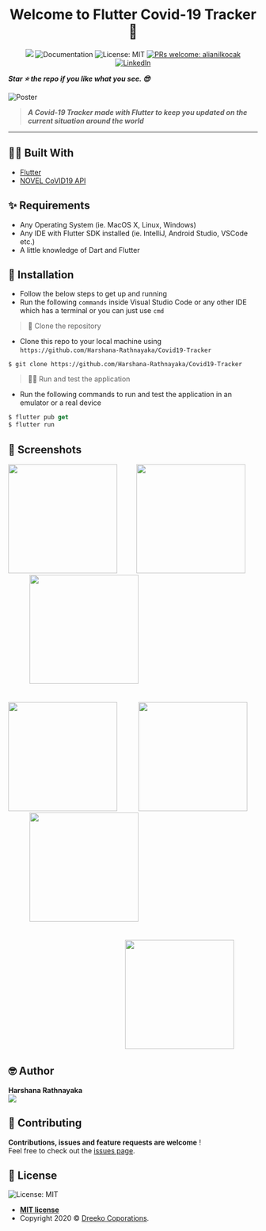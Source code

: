<h1 align="center">Welcome to Flutter Covid-19 Tracker 👋</h1>

<p align="center">
  <img src="https://img.shields.io/badge/version-1.0.0.-blue.svg?cacheSeconds=2592000" />
  <a>
    <img alt="Documentation" src="https://img.shields.io/badge/documentation-yes-brightgreen.svg" target="_blank" />
  </a>
  <a>
    <img alt="License: MIT" src="https://img.shields.io/badge/License-MIT-yellow.svg" target="_blank" />
  </a>
  <a href="http://makeapullrequest.com">
    <img alt="PRs welcome: alianilkocak" src="https://img.shields.io/badge/PRs-welcome-brightgreen.svg" target="_blank" />
  </a>
  <a href="https://linkedin.com/in/harshana-rathnayaka">
  <img alt="LinkedIn" src="https://img.shields.io/badge/-LinkedIn-black.svg?&logo=linkedin&colorB=555" />
  </a>
</p>

***Star ⭐ the repo if you like what you see. 😎***

<img alt="Poster" src="assets/images/poster.jpg" />

> ***A Covid-19 Tracker made with Flutter to keep you updated on the current situation around the world***

---

## 👷‍♂️ Built With

* [Flutter](https://flutter.dev)
* [NOVEL CoVID19 API](https://disease.sh/)

## ✨ Requirements
* Any Operating System (ie. MacOS X, Linux, Windows)
* Any IDE with Flutter SDK installed (ie. IntelliJ, Android Studio, VSCode etc.)
* A little knowledge of Dart and Flutter

## 🔨 Installation

- Follow the below steps to get up and running
- Run the following `commands` inside Visual Studio Code or any other IDE which has a terminal or you can just use `cmd`

> 👯 Clone the repository

- Clone this repo to your local machine using `https://github.com/Harshana-Rathnayaka/Covid19-Tracker`

```shell
$ git clone https://github.com/Harshana-Rathnayaka/Covid19-Tracker
```

> 🏃‍♂️ Run and test the application
- Run the following commands to run and test the application in an emulator or a real device
```dart
$ flutter pub get
$ flutter run
```

## 📸 Screenshots

<img src="assets/images/1.png" width="220">&nbsp;&nbsp;&nbsp;&nbsp;&nbsp;&nbsp;&nbsp;&nbsp;&nbsp;&nbsp;<img src="assets/images/2.png" width="220">&nbsp;&nbsp;&nbsp;&nbsp;&nbsp;&nbsp;&nbsp;&nbsp;&nbsp;&nbsp; <img src="assets/images/3.png" width="220"> </br> </br> </br>
<img src="assets/images/4.png" width="220">&nbsp;&nbsp;&nbsp;&nbsp;&nbsp;&nbsp;&nbsp;&nbsp;&nbsp;&nbsp; <img src="assets/images/5.png" width="220">&nbsp;&nbsp;&nbsp;&nbsp;&nbsp;&nbsp;&nbsp;&nbsp;&nbsp;&nbsp; <img src="assets/images/6.png" width="220"></br> </br> </br>
&nbsp;&nbsp;&nbsp;&nbsp;&nbsp;&nbsp;&nbsp;&nbsp;&nbsp;&nbsp;&nbsp;&nbsp;&nbsp;&nbsp;&nbsp;&nbsp;&nbsp;&nbsp;&nbsp;&nbsp;&nbsp;&nbsp;&nbsp;&nbsp;&nbsp;&nbsp;&nbsp;&nbsp;&nbsp;&nbsp;&nbsp;&nbsp;&nbsp;&nbsp;&nbsp;&nbsp;&nbsp;&nbsp;&nbsp;&nbsp;&nbsp;&nbsp;&nbsp;&nbsp;&nbsp;&nbsp;&nbsp;&nbsp;&nbsp;&nbsp;&nbsp;&nbsp;&nbsp;&nbsp;&nbsp;&nbsp;&nbsp;&nbsp;&nbsp;&nbsp;<img src="assets/images/7.png" width="220">

## 🤓 Author
**Harshana Rathnayaka** 
<br>
<img href="https://facebook.com/DiloHashRoX" src="https://img.shields.io/badge/facebook-%231877F2.svg?&style=for-the-badge&logo=facebook&logoColor=white">

## 🤝 Contributing

**Contributions, issues and feature requests are welcome** !<br />Feel free to check out the [issues page](https://www.coolflutter.com/).

## 📝 License

<img alt="License: MIT" href="http://badges.mit-license.org" src="https://img.shields.io/badge/License-MIT-yellow.svg" target="_blank" />

- **[MIT license](http://opensource.org/licenses/mit-license.php)**
- Copyright 2020 © <a href="http://fb.com/DreekoCorporations" target="_blank">Dreeko Coporations</a>.
